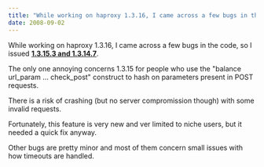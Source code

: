 ```yaml
---
title: "While working on haproxy 1.3.16, I came across a few bugs in the code, so I issued 1.3.15.3 and 1.3.14.7."
date: 2008-09-02
---
```

While working on haproxy 1.3.16, I came across a few bugs in the code, so I issued **[1.3.15.3 and 1.3.14.7](download/1.3/src/)**.

The only one annoying concerns 1.3.15 for people who use the "balance url\_param ... check\_post" construct to hash on parameters present in POST requests.

There is a risk of crashing (but no server compromission though) with some invalid requests.

Fortunately, this feature is very new and ver limited to niche users, but it needed a quick fix anyway.

Other bugs are pretty minor and most of them concern small issues with how timeouts are handled.
